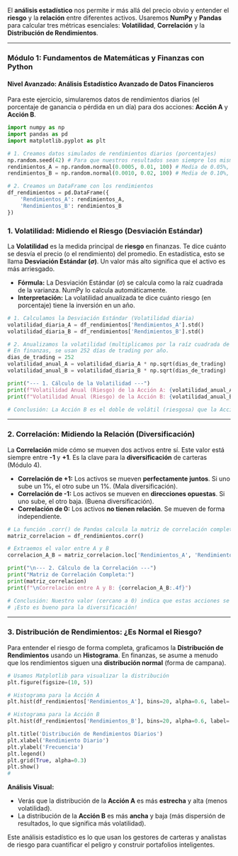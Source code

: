 
El **análisis estadístico** nos permite ir más allá del precio obvio y entender el **riesgo** y la **relación** entre diferentes activos. Usaremos **NumPy** y **Pandas** para calcular tres métricas esenciales: **Volatilidad**, **Correlación** y la **Distribución de Rendimientos**.

-----

### Módulo 1: Fundamentos de Matemáticas y Finanzas con Python

#### Nivel Avanzado: Análisis Estadístico Avanzado de Datos Financieros

Para este ejercicio, simularemos datos de rendimientos diarios (el porcentaje de ganancia o pérdida en un día) para dos acciones: **Acción A** y **Acción B**.

```python
import numpy as np
import pandas as pd
import matplotlib.pyplot as plt

# 1. Creamos datos simulados de rendimientos diarios (porcentajes)
np.random.seed(42) # Para que nuestros resultados sean siempre los mismos
rendimientos_A = np.random.normal(0.0005, 0.01, 100) # Media de 0.05%, Desviación Estándar de 1%
rendimientos_B = np.random.normal(0.0010, 0.02, 100) # Media de 0.10%, Desviación Estándar de 2%

# 2. Creamos un DataFrame con los rendimientos
df_rendimientos = pd.DataFrame({
    'Rendimientos_A': rendimientos_A,
    'Rendimientos_B': rendimientos_B
})
```

### 1\. Volatilidad: Midiendo el Riesgo (Desviación Estándar)

La **Volatilidad** es la medida principal de **riesgo** en finanzas. Te dice cuánto se desvía el precio (o el rendimiento) del promedio. En estadística, esto se llama **Desviación Estándar ($\sigma$)**. Un valor más alto significa que el activo es más arriesgado.

  * **Fórmula:** La Desviación Estándar ($\sigma$) se calcula como la raíz cuadrada de la varianza. NumPy lo calcula automáticamente.
  * **Interpretación:** La volatilidad anualizada te dice cuánto riesgo (en porcentaje) tiene la inversión en un año.

<!-- end list -->

```python
# 1. Calculamos la Desviación Estándar (Volatilidad diaria)
volatilidad_diaria_A = df_rendimientos['Rendimientos_A'].std()
volatilidad_diaria_B = df_rendimientos['Rendimientos_B'].std()

# 2. Anualizamos la volatilidad (multiplicamos por la raíz cuadrada de los días de trading)
# En finanzas, se usan 252 días de trading por año.
dias_de_trading = 252
volatilidad_anual_A = volatilidad_diaria_A * np.sqrt(dias_de_trading)
volatilidad_anual_B = volatilidad_diaria_B * np.sqrt(dias_de_trading)

print("--- 1. Cálculo de la Volatilidad ---")
print(f"Volatilidad Anual (Riesgo) de la Acción A: {volatilidad_anual_A:.2%}")
print(f"Volatilidad Anual (Riesgo) de la Acción B: {volatilidad_anual_B:.2%}")

# Conclusión: La Acción B es el doble de volátil (riesgosa) que la Acción A.
```

-----

### 2\. Correlación: Midiendo la Relación (Diversificación)

La **Correlación** mide cómo se mueven dos activos entre sí. Este valor está siempre entre **-1** y **+1**. Es la clave para la **diversificación** de carteras (Módulo 4).

  * **Correlación de +1:** Los activos se mueven **perfectamente juntos**. Si uno sube un 1%, el otro sube un 1%. (Mala diversificación).
  * **Correlación de -1:** Los activos se mueven en **direcciones opuestas**. Si uno sube, el otro baja. (Buena diversificación).
  * **Correlación de 0:** Los activos **no tienen relación**. Se mueven de forma independiente.

<!-- end list -->

```python
# La función .corr() de Pandas calcula la matriz de correlación completa
matriz_correlacion = df_rendimientos.corr()

# Extraemos el valor entre A y B
correlacion_A_B = matriz_correlacion.loc['Rendimientos_A', 'Rendimientos_B']

print("\n--- 2. Cálculo de la Correlación ---")
print("Matriz de Correlación Completa:")
print(matriz_correlacion)
print(f"\nCorrelación entre A y B: {correlacion_A_B:.4f}")

# Conclusión: Nuestro valor (cercano a 0) indica que estas acciones se mueven de forma independiente.
# ¡Esto es bueno para la diversificación!
```

-----

### 3\. Distribución de Rendimientos: ¿Es Normal el Riesgo?

Para entender el riesgo de forma completa, graficamos la **Distribución de Rendimientos** usando un **Histograma**. En finanzas, se asume a menudo que los rendimientos siguen una **distribución normal** (forma de campana).

```python
# Usamos Matplotlib para visualizar la distribución
plt.figure(figsize=(10, 5))

# Histograma para la Acción A
plt.hist(df_rendimientos['Rendimientos_A'], bins=20, alpha=0.6, label='Acción A')

# Histograma para la Acción B
plt.hist(df_rendimientos['Rendimientos_B'], bins=20, alpha=0.6, label='Acción B')

plt.title('Distribución de Rendimientos Diarios')
plt.xlabel('Rendimiento Diario')
plt.ylabel('Frecuencia')
plt.legend()
plt.grid(True, alpha=0.3)
plt.show()
# 
```

**Análisis Visual:**

  * Verás que la distribución de la **Acción A** es más **estrecha** y alta (menos volatilidad).
  * La distribución de la **Acción B** es más **ancha** y baja (más dispersión de resultados, lo que significa más volatilidad).

Este análisis estadístico es lo que usan los gestores de carteras y analistas de riesgo para cuantificar el peligro y construir portafolios inteligentes.

